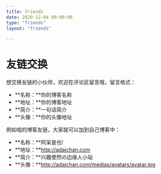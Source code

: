 ```yaml
---
title: friends
date: 2020-12-04 00:00:00
type: "friends"
layout: "friends"

---
```


# 友链交换

想交换友链的小伙伴，欢迎在评论区留言哦，留言格式：

* **名称：**你的博客名称
* **地址：**你的博客地址
* **简介：**一句话简介
* **头像：**你的头像地址

例如咱的博客友链，大家就可以加到自己博客中：

* **名称：**阿呆是也!
* **地址：**http://adaichan.com
* **简介：**兴趣使然の边缘人小站
* **头像：**http://adaichan.com/medias/avatars/avatar.jpg